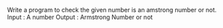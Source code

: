 Write a program to check the given number is an amstrong number or not.
Input : A number
Output : Armstrong Number or not